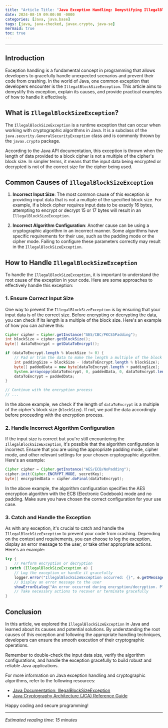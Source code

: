 ```yaml
---
title: "Article Title: "Java Exception Handling: Demystifying IllegalBlockSizeException""
date: 2024-08-19 09:00:00 -0000
categories: [Java, java.base]
tags: [java, java-checked, javax.crypto, java-se]
mermaid: true
toc: true
---
```



---


## Introduction

Exception handling is a fundamental concept in programming that allows developers to gracefully handle unexpected scenarios and prevent their code from crashing. In the world of Java, one common exception that developers encounter is the `IllegalBlockSizeException`. This article aims to demystify this exception, explain its causes, and provide practical examples of how to handle it effectively.

## What is `IllegalBlockSizeException`?

The `IllegalBlockSizeException` is a runtime exception that can occur when working with cryptographic algorithms in Java. It is a subclass of the `java.security.GeneralSecurityException` class and is commonly thrown by the `javax.crypto` package.

According to the Java API documentation, this exception is thrown when the length of data provided to a block cipher is not a multiple of the cipher's block size. In simpler terms, it means that the input data being encrypted or decrypted is not of the correct size for the cipher being used.

## Common Causes of `IllegalBlockSizeException`

1. **Incorrect Input Size**: The most common cause of this exception is providing input data that is not a multiple of the specified block size. For example, if a block cipher requires input data to be exactly 16 bytes, attempting to encrypt or decrypt 15 or 17 bytes will result in an `IllegalBlockSizeException`.

2. **Incorrect Algorithm Configuration**: Another cause can be using a cryptographic algorithm in an incorrect manner. Some algorithms have specific requirements for their use, such as the padding mode or the cipher mode. Failing to configure these parameters correctly may result in the `IllegalBlockSizeException`.

## How to Handle `IllegalBlockSizeException`

To handle the `IllegalBlockSizeException`, it is important to understand the root cause of the exception in your code. Here are some approaches to effectively handle this exception:

### 1. Ensure Correct Input Size

One way to prevent the `IllegalBlockSizeException` is by ensuring that your input data is of the correct size. Before encrypting or decrypting the data, you can check if its length is a multiple of the block size. Here's an example of how you can achieve this:

```java
Cipher cipher = Cipher.getInstance("AES/CBC/PKCS5Padding");
int blockSize = cipher.getBlockSize();
byte[] dataToEncrypt = getDataToEncrypt();

if (dataToEncrypt.length % blockSize != 0) {
    // Pad or trim the data to make the length a multiple of the block size
    int paddingSize = blockSize - (dataToEncrypt.length % blockSize);
    byte[] paddedData = new byte[dataToEncrypt.length + paddingSize];
    System.arraycopy(dataToEncrypt, 0, paddedData, 0, dataToEncrypt.length);
    dataToEncrypt = paddedData;
}

// Continue with the encryption process
// ...
```

In the above example, we check if the length of `dataToEncrypt` is a multiple of the cipher's block size (`blockSize`). If not, we pad the data accordingly before proceeding with the encryption process.

### 2. Handle Incorrect Algorithm Configuration

If the input size is correct but you're still encountering the `IllegalBlockSizeException`, it's possible that the algorithm configuration is incorrect. Ensure that you are using the appropriate padding mode, cipher mode, and other relevant settings for your chosen cryptographic algorithm. Here's an example:

```java
Cipher cipher = Cipher.getInstance("AES/ECB/NoPadding");
cipher.init(Cipher.ENCRYPT_MODE, secretKey);
byte[] encryptedData = cipher.doFinal(dataToEncrypt);
```

In the above example, the algorithm configuration specifies the AES encryption algorithm with the ECB (Electronic Codebook) mode and no padding. Make sure you have chosen the correct configuration for your use case.

### 3. Catch and Handle the Exception

As with any exception, it's crucial to catch and handle the `IllegalBlockSizeException` to prevent your code from crashing. Depending on the context and requirements, you can choose to log the exception, display an error message to the user, or take other appropriate actions. Here's an example:

```java
try {
    // Perform encryption or decryption
} catch (IllegalBlockSizeException e) {
    // Log the exception or handle it gracefully
    logger.error("IllegalBlockSizeException occurred: {}", e.getMessage());
    // Display an error message to the user
    showErrorDialog("An error occurred during encryption/decryption. Please try again.");
    // Take necessary actions to recover or terminate gracefully
}
```

## Conclusion

In this article, we explored the `IllegalBlockSizeException` in Java and learned about its causes and potential solutions. By understanding the root causes of this exception and following the appropriate handling techniques, developers can ensure the smooth execution of their cryptographic operations.

Remember to double-check the input data size, verify the algorithm configurations, and handle the exception gracefully to build robust and reliable Java applications.

For more information on Java exception handling and cryptographic algorithms, refer to the following resources:

- [Java Documentation: IllegalBlockSizeException](https://docs.oracle.com/en/java/javase/11/docs/api/java.base/javax/crypto/IllegalBlockSizeException.html)
- [Java Cryptography Architecture (JCA) Reference Guide](https://docs.oracle.com/en/java/javase/11/security/java-cryptography-architecture-jca-reference-guide.html)

Happy coding and secure programming!

---

*Estimated reading time: 15 minutes*